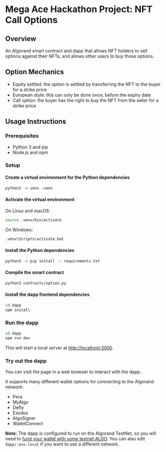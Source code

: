 # Mega Ace Hackathon Project: NFT Call Options

## Overview

An Algorand smart contract and dapp that allows NFT holders to sell options against their NFTs, and allows other users to buy those options.

## Option Mechanics

- Equity settled: the option is settled by transferring the NFT to the buyer for a strike price
- European style: this can only be done once, before the expiry date
- Call option: the buyer has the right to buy the NFT from the seller for a strike price

## Usage Instructions

### Prerequisites

- Python 3 and pip
- Node.js and npm

### Setup

#### Create a virtual environment for the Python dependencies

```sh
python3 -m venv .venv
```

#### Activate the virtual environment

On Linux and macOS:

```sh
source .venv/bin/activate
```

On Windows:

```sh
.venv\Scripts\activate.bat
```

#### Install the Python dependencies

```sh
python3 -m pip install -r requirements.txt
```

#### Compile the smart contract

```sh
python3 contracts/option.py
```

#### Install the dapp frontend dependencies

```sh
cd dapp
npm install
```

### Run the dapp

```sh
cd dapp
npm run dev
```

This will start a local server at [http://localhost:3000](http://localhost:3000).

### Try out the dapp

You can visit the page in a web browser to interact with the dapp.

It supports many different wallet options for connecting to the Algorand network:

- Pera
- MyAlgo
- Defly
- Exodus
- AlgoSigner
- WalletConnect

**Note:** The dapp is configured to run on the Algorand TestNet, so you will need to [fund your wallet with some testnet ALGO](https://bank.testnet.algorand.network/). You can also edit `dapp/.env.local` if you want to use a different network.
